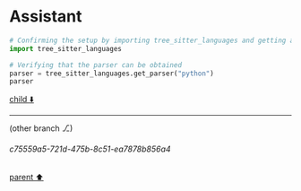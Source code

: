 # Assistant

```python
# Confirming the setup by importing tree_sitter_languages and getting a Python parser
import tree_sitter_languages

# Verifying that the parser can be obtained
parser = tree_sitter_languages.get_parser("python")
parser
```

[child ⬇️](#c75559a5-721d-475b-8c51-ea7878b856a4)

---

(other branch ⎇)
###### c75559a5-721d-475b-8c51-ea7878b856a4
[parent ⬆️](#9f72553c-d85b-467e-974d-efea0477d8d9)
